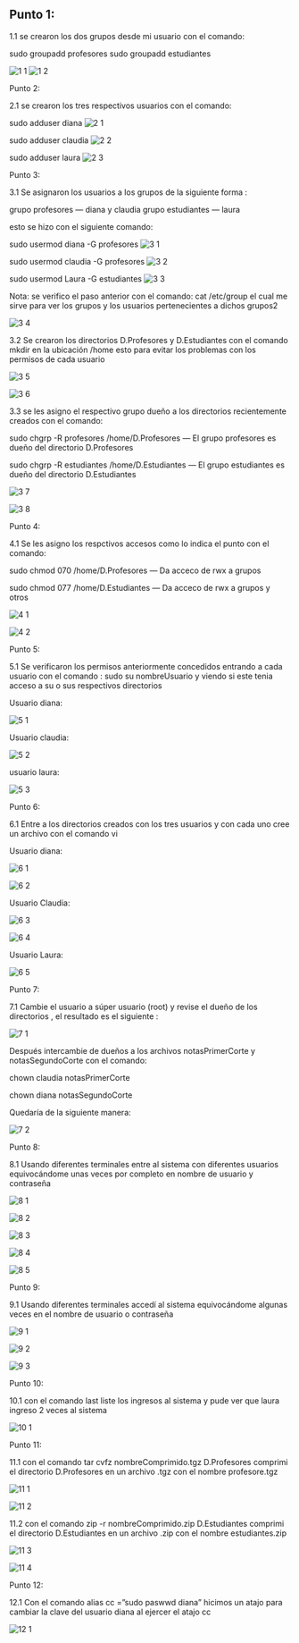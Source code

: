 Punto 1:
--
1.1 se crearon los dos grupos desde mi usuario con el comando:

sudo groupadd profesores
sudo groupadd estudiantes

![1 1](https://user-images.githubusercontent.com/101069598/163656218-9f6025d3-bbaf-4be8-8dfa-3fbb8f12d064.png)
![1 2](https://user-images.githubusercontent.com/101069598/163656312-905fdfaf-1e8c-43e0-baa4-70dc8eb596c4.png)


Punto 2:

2.1 se crearon los tres respectivos usuarios con el comando:

sudo adduser diana
 ![2 1](https://user-images.githubusercontent.com/101069598/163656326-be398ff5-65ef-4992-9c1f-ef70c58d94fa.png)


sudo adduser claudia
![2 2](https://user-images.githubusercontent.com/101069598/163656330-558649a6-bbb5-45af-9921-d38bc3295a31.png)


sudo adduser laura
![2 3](https://user-images.githubusercontent.com/101069598/163656336-0176b49d-034d-48cd-8270-3e3e3e66c280.png)



Punto 3:

3.1 Se asignaron los usuarios a los grupos de la siguiente forma :

grupo profesores — diana y claudia
grupo estudiantes — laura

esto se hizo con el siguiente comando:

sudo usermod diana -G profesores
 ![3 1](https://user-images.githubusercontent.com/101069598/163656345-102dd2b0-8e3b-4c38-8ede-c3388e29c04c.png)


sudo usermod claudia -G profesores
 ![3 2](https://user-images.githubusercontent.com/101069598/163656352-5465a20f-388a-41bd-a97e-98af6caf591d.png)


sudo usermod Laura -G estudiantes
 ![3 3](https://user-images.githubusercontent.com/101069598/163656359-a87e5e7d-721b-4dd7-8f52-0df6974ede77.png)



Nota: se verifico el paso anterior con el comando: cat /etc/group el cual me sirve para ver los grupos y los usuarios pertenecientes a dichos grupos2

![3 4](https://user-images.githubusercontent.com/101069598/163656362-5f2c5016-c245-4488-b974-5bbeaff77991.png)




3.2 Se crearon los directorios D.Profesores y D.Estudiantes con el comando mkdir en la ubicación /home esto para evitar los problemas con los permisos de cada usuario

![3 5](https://user-images.githubusercontent.com/101069598/163656369-0cc94ca1-40f8-4b11-b7a7-6709addbf2c5.png)

 ![3 6](https://user-images.githubusercontent.com/101069598/163656378-3d515542-abc0-4565-a5cf-830d8c3c2078.png)



3.3 se les asigno el respectivo grupo dueño a los directorios recientemente creados con el comando:

sudo chgrp -R profesores /home/D.Profesores — El grupo profesores es dueño del directorio                       						                                                                           D.Profesores


sudo chgrp -R estudiantes /home/D.Estudiantes —  El grupo estudiantes es dueño del directorio                       						                                                                          D.Estudiantes 



 ![3 7](https://user-images.githubusercontent.com/101069598/163656400-b990ddf4-aaf8-4d1e-9272-5b876868d9be.png)


![3 8](https://user-images.githubusercontent.com/101069598/163656411-04b04b3f-4731-4b0d-9f2a-232d8d254bd1.png)



Punto 4: 

4.1 Se les asigno los respctivos accesos como lo indica el punto con el comando:

sudo chmod 070 /home/D.Profesores  — Da acceco de rwx a grupos

sudo chmod 077 /home/D.Estudiantes — Da acceco de rwx a grupos y otros

![4 1](https://user-images.githubusercontent.com/101069598/163656422-a60f5eab-450a-48a0-8d5c-5a8213460379.png)

 ![4 2](https://user-images.githubusercontent.com/101069598/163656426-e12730f1-7d1f-499e-872b-ea69f5054466.png)



Punto 5:

5.1 Se verificaron los permisos anteriormente concedidos entrando a cada usuario con el comando : sudo su nombreUsuario y viendo si este tenia acceso a su o sus respectivos directorios

Usuario diana:

 ![5 1](https://user-images.githubusercontent.com/101069598/163656434-4e1e2bac-82e3-4298-80d7-02e8a4ed76df.png)


Usuario claudia:

 ![5 2](https://user-images.githubusercontent.com/101069598/163656437-c69599ff-be9e-4fde-80dd-301e96e8dc64.png)



usuario laura:

![5 3](https://user-images.githubusercontent.com/101069598/163656440-fba68b20-e3b9-4be3-adb0-501320af4ff4.png)




Punto 6:

6.1 Entre a los directorios creados con los tres usuarios y con cada uno cree un archivo con el comando vi


Usuario diana:

![6 1](https://user-images.githubusercontent.com/101069598/163656443-43702e51-9ad9-48eb-ac32-004109518ab5.png)

![6 2](https://user-images.githubusercontent.com/101069598/163656450-a554e83e-6abc-4d3b-ab8d-a41ea811b13a.png)



Usuario Claudia:

 ![6 3](https://user-images.githubusercontent.com/101069598/163656465-5417c61b-b6b5-47e7-9365-8716cd5da717.png)

![6 4](https://user-images.githubusercontent.com/101069598/163656471-ead570c9-58b6-4a71-b21b-eba593de550c.png)



Usuario Laura:

![6 5](https://user-images.githubusercontent.com/101069598/163656482-df6de0ae-0059-456f-ad04-2fb7aa566efa.png)



Punto 7:

7.1 Cambie el usuario a súper usuario (root) y revise el dueño de los directorios , el resultado es el siguiente :

![7 1](https://user-images.githubusercontent.com/101069598/163656493-176b18cf-f54c-4120-a45c-bcd66a4f7f9d.png)


Después intercambie de dueños a los archivos notasPrimerCorte y notasSegundoCorte con el comando:

chown claudia notasPrimerCorte

chown diana notasSegundoCorte

Quedaría de la siguiente manera: 

![7 2](https://user-images.githubusercontent.com/101069598/163656501-2a2ad5dd-a843-4d2a-b6cd-16ee114d5d41.png)



Punto 8:

8.1 Usando diferentes terminales entre al sistema con diferentes usuarios equivocándome unas veces por completo en nombre de usuario y contraseña

![8 1](https://user-images.githubusercontent.com/101069598/163656510-3fef7435-e93d-4fd3-b4b0-1d10da8359a5.png)

![8 2](https://user-images.githubusercontent.com/101069598/163656515-177785d8-ad1f-429b-8ec8-cd450215f39b.png)

![8 3](https://user-images.githubusercontent.com/101069598/163656522-3d1527ad-6bbe-4e90-b0a4-91d5036bae14.png)

![8 4](https://user-images.githubusercontent.com/101069598/163656530-537d6e07-2472-48fc-9a63-960cffbf36de.png)

![8 5](https://user-images.githubusercontent.com/101069598/163656532-ecbacd17-0515-42c5-81ab-b825cab33457.png)



Punto 9:

9.1 Usando diferentes terminales accedí al sistema equivocándome algunas veces en el nombre de usuario o contraseña


![9 1](https://user-images.githubusercontent.com/101069598/163656552-fb9dcb40-d513-4e8f-9d99-c6e7c6360040.png)

![9 2](https://user-images.githubusercontent.com/101069598/163656557-6b512583-7f06-4713-a187-caeed4a05116.png)

![9 3](https://user-images.githubusercontent.com/101069598/163656567-c246ac2f-78ea-4eb6-a1f5-52ddfb5322c1.png)



Punto 10:

10.1 con el comando last liste los ingresos al sistema y pude ver que laura ingreso 2 veces al sistema

![10 1](https://user-images.githubusercontent.com/101069598/163656574-4437711c-ba23-45b4-92fa-60cdbc334af0.png)



Punto 11:

11.1 con el comando tar cvfz nombreComprimido.tgz D.Profesores comprimi el directorio D.Profesores en un archivo .tgz con el nombre profesore.tgz

![11 1](https://user-images.githubusercontent.com/101069598/163656588-529fb05f-c4d2-43b9-9c58-b0773e3995b2.png)

![11 2](https://user-images.githubusercontent.com/101069598/163656594-e6f82d9a-60f0-48d1-b1ae-1676b13346e6.png)



11.2 con el comando  zip -r  nombreComprimido.zip D.Estudiantes comprimi el directorio D.Estudiantes en un archivo .zip con el nombre estudiantes.zip

![11 3](https://user-images.githubusercontent.com/101069598/163656599-db4e6335-15a5-45ac-a400-8e847c3717d8.png)

![11 4](https://user-images.githubusercontent.com/101069598/163656603-5d541372-7f54-4a64-8079-fdc6ff16ffd3.png)



Punto 12:

12.1 Con el comando alias cc =”sudo paswwd diana”  hicimos un atajo para cambiar la clave del usuario diana al ejercer el atajo cc

![12 1](https://user-images.githubusercontent.com/101069598/163656613-fd127ea4-fd28-4d58-ad86-cc4cebcf25cf.png)




